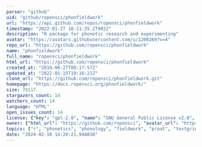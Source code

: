 ```yaml
---
parser: "github"
uid: "github/ropensci/phonfieldwork"
url: "https://api.github.com/repos/ropensci/phonfieldwork"
timestamp: "2022-01-27 10:11:35.279022"
description: "R package for phonetic research and experimenting"
avatar: "https://avatars.githubusercontent.com/u/1200269?v=4"
repo_url: "https://github.com/ropensci/phonfieldwork"
name: "phonfieldwork"
full_name: "ropensci/phonfieldwork"
html_url: "https://github.com/ropensci/phonfieldwork"
created_at: "2019-06-27T08:17:57Z"
updated_at: "2022-01-15T19:16:21Z"
clone_url: "https://github.com/ropensci/phonfieldwork.git"
homepage: "https://docs.ropensci.org/phonfieldwork/"
size: 78117
stargazers_count: 14
watchers_count: 14
language: "HTML"
open_issues_count: 14
license: {"key": "gpl-2.0", "name": "GNU General Public License v2.0", "spdx_id": "GPL-2.0", "url": "https://api.github.com/licenses/gpl-2.0", "node_id": "MDc6TGljZW5zZTg="}
owner: {"html_url": "https://github.com/ropensci", "avatar_url": "https://avatars.githubusercontent.com/u/1200269?v=4", "login": "ropensci", "type": "Organization"}
topics: ["r", "phonetics", "phonology", "fieldwork", "praat", "textgrid", "elan", "eaf", "exmaralda", "exb", "flextext", "audacity", "srt-subtitles", "data-extraction"]
date: "2024-02-10 14:20:21.948830"
---
```

